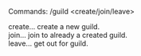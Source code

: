 Commands:
  /guild <create/join/leave>

  create... create a new guild. </br>
  join... join to already a created guild. </br>
  leave... get out for guild.

